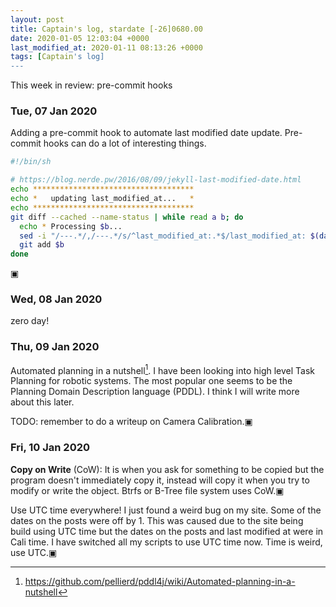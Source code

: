 ```yaml
---
layout: post
title: Captain's log, stardate [-26]0680.00
date: 2020-01-05 12:03:04 +0000
last_modified_at: 2020-01-11 08:13:26 +0000
tags: [Captain's log]
---
```


This week in review: pre-commit hooks

<!-- more -->

### Tue, 07 Jan 2020
Adding a pre-commit hook to automate last modified date update. Pre-commit
hooks can do a lot of interesting things.

```bash
#!/bin/sh

# https://blog.nerde.pw/2016/08/09/jekyll-last-modified-date.html
echo ************************************
echo *   updating last_modified_at...   *
echo ************************************
git diff --cached --name-status | while read a b; do
  echo * Processing $b...
  sed -i "/---.*/,/---.*/s/^last_modified_at:.*$/last_modified_at: $(date "+%Y-%m-%d %T %z")/" $b
  git add $b
done
```
▣

### Wed, 08 Jan 2020
zero day!

### Thu, 09 Jan 2020
Automated planning in a nutshell[^1]. I have been looking into high level
Task Planning for robotic systems. The most popular one seems to be the Planning
Domain Description language (PDDL). I think I will write more about this later.

TODO: remember to do a writeup on Camera Calibration.▣

### Fri, 10 Jan 2020
**Copy on Write** (CoW): It is when you ask for something to be copied but the
program doesn't immediately copy it, instead will copy it when you try to
modify or write the object. Btrfs or B-Tree file system uses CoW.▣

Use UTC time everywhere! I just found a weird bug on my site. Some of the dates
on the posts were off by 1. This was caused due to the site being build using
UTC time but the dates on the posts and last modified at were in Cali time. I
have switched all my scripts to use UTC time now. Time is weird, use UTC.▣

[^1]: <https://github.com/pellierd/pddl4j/wiki/Automated-planning-in-a-nutshell>
